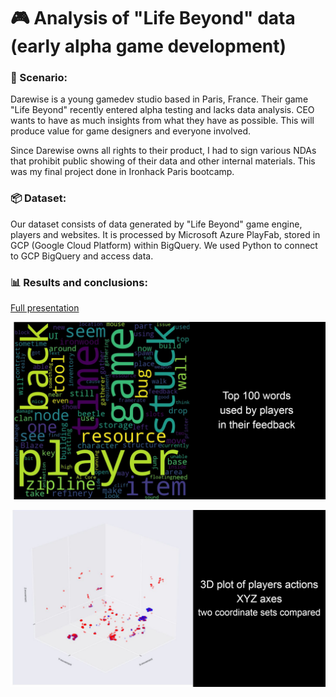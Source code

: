 # :video_game: Analysis of "Life Beyond" data (early alpha game development)

### :briefcase: Scenario:
Darewise is a young gamedev studio based in Paris, France. Their game "Life Beyond" recently entered alpha testing and lacks data analysis. CEO wants to have as much insights from what they have as possible. This will produce value for game designers and everyone involved.

Since Darewise owns all rights to their product, I had to sign various NDAs that prohibit public showing of their data and other internal materials. This was my final project done in Ironhack Paris bootcamp.

### :package: Dataset:
Our dataset consists of data generated by "Life Beyond" game engine, players and websites. It is processed by Microsoft Azure PlayFab, stored in GCP (Google Cloud Platform) within BigQuery. We used Python to connect to GCP BigQuery and access data.

### :bar_chart: Results and conclusions:
[Full presentation](https://github.com/Aciago/IH_ProjectX/blob/main/IH_Project%20X.pdf)

![World cloud based on players feedback](https://github.com/Aciago/IH_ProjectX/blob/main/feedback_worldcloud.png)

![3D plot of players actions](https://github.com/Aciago/IH_ProjectX/blob/main/actions_3dplot_3.png)
